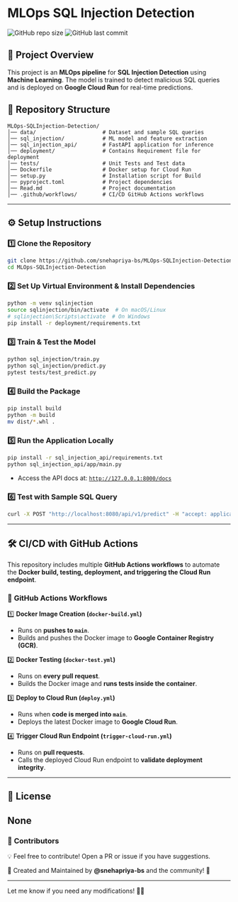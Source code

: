 # **MLOps SQL Injection Detection**
![GitHub repo size](https://img.shields.io/github/repo-size/snehapriya-bs/MLOps-SQLInjection-Detection)
![GitHub last commit](https://img.shields.io/github/last-commit/snehapriya-bs/MLOps-SQLInjection-Detection)

## 🚀 **Project Overview**
This project is an **MLOps pipeline** for **SQL Injection Detection** using **Machine Learning**. The model is trained to detect malicious SQL queries and is deployed on **Google Cloud Run** for real-time predictions.

## 📁 **Repository Structure**
```
MLOps-SQLInjection-Detection/
│── data/                     # Dataset and sample SQL queries
│── sql_injection/            # ML model and feature extraction
│── sql_injection_api/        # FastAPI application for inference
│── deployment/               # Contains Requirement file for deployment
│── tests/                    # Unit Tests and Test data
│── Dockerfile                # Docker setup for Cloud Run
│── setup.py                  # Installation script for Build
│── pyproject.toml            # Project dependencies
│── Read.md                   # Project documentation
│── .github/workflows/        # CI/CD GitHub Actions workflows
```

---

## ⚙️ **Setup Instructions**

### **1️⃣ Clone the Repository**
```sh
git clone https://github.com/snehapriya-bs/MLOps-SQLInjection-Detection.git
cd MLOps-SQLInjection-Detection
```

### **2️⃣ Set Up Virtual Environment & Install Dependencies**
```sh
python -m venv sqlinjection
source sqlinjection/bin/activate  # On macOS/Linux
# sqlinjection\Scripts\activate  # On Windows
pip install -r deployment/requirements.txt 
```

### **3️⃣ Train & Test the Model**
```sh
python sql_injection/train.py
python sql_injection/predict.py
pytest tests/test_predict.py
```

### **4️⃣ Build the Package**
```sh
pip install build
python -m build
mv dist/*.whl .
```

### **5️⃣ Run the Application Locally**
```sh
pip install -r sql_injection_api/requirements.txt
python sql_injection_api/app/main.py 
```
- Access the API docs at: [`http://127.0.0.1:8000/docs`](http://127.0.0.1:8000/docs)

### **6️⃣ Test with Sample SQL Query**
```sh
curl -X POST "http://localhost:8080/api/v1/predict" -H "accept: application/json" -H "Content-Type: multipart/form-data" -F "file=@data/test_sql_file.sql"

```

---

## 🛠️ **CI/CD with GitHub Actions**
This repository includes multiple **GitHub Actions workflows** to automate the **Docker build, testing, deployment, and triggering the Cloud Run endpoint**.

### 📌 **GitHub Actions Workflows**
1️⃣ **Docker Image Creation (`docker-build.yml`)**  
   - Runs on **pushes to `main`**.
   - Builds and pushes the Docker image to **Google Container Registry (GCR)**.

2️⃣ **Docker Testing (`docker-test.yml`)**  
   - Runs on **every pull request**.
   - Builds the Docker image and **runs tests inside the container**.

3️⃣ **Deploy to Cloud Run (`deploy.yml`)**  
   - Runs when **code is merged into `main`**.
   - Deploys the latest Docker image to **Google Cloud Run**.

4️⃣ **Trigger Cloud Run Endpoint (`trigger-cloud-run.yml`)**  
   - Runs on **pull requests**.
   - Calls the deployed Cloud Run endpoint to **validate deployment integrity**.

---

## 📜 **License**
None
---

### 🚀 **Contributors**
💡 Feel free to contribute! Open a PR or issue if you have suggestions.  

🤖 Created and Maintained by **@snehapriya-bs** and the community! 🎉  

---

Let me know if you need any modifications! 🚀🔥
